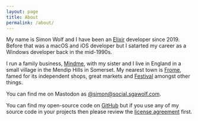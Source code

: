 ```yaml
---
layout: page
title: About
permalink: /about/
---
```


My name is Simon Wolf and I have been an [Elixir](https://elixir-lang.org) developer since 2019. Before that was a macOS and iOS developer but I satarted my career as a Windows developer back in the mid-1990s.

I run a family business, [Mindme](https://mindme.care), with my sister and I live in England in a small village in the Mendip Hills in Somerset. My nearest town is [Frome](http://www.discoverfrome.co.uk/frome/), famed for its independent shops, great markets and [Festival](http://www.fromefestival.co.uk) amongst other things.

You can find me on Mastodon as [@simon@social.sgawolf.com](https://social.sgawolf.com/@simon).

You can find my open-source code on [GitHub](https://github.com/simon-wolf) but if you use any of my source code in your projects then please review the [license agreement](../license_agreement) first.
